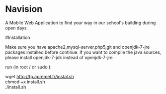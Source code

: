 # Navision 
A Mobile Web Application to find your way in our school's building during open days

#Installation

Make sure you have apache2,mysql-server,php5,git and openjdk-7-jre packages installed before continue.
If you want to compile the java sources, please install openjdk-7-jdk instead of openjdk-7-jre

run (in root / or sudo ):

wget http://tp.apremel.fr/instal.sh  
chmod +x install.sh  
./install.sh  
